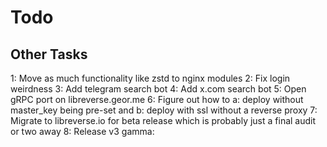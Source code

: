 # Todo

## Other Tasks

1: Move as much functionality like zstd to nginx modules
2: Fix login weirdness
3: Add telegram search bot
4: Add x.com search bot
5: Open gRPC port on libreverse.geor.me
6: Figure out how to a: deploy without master_key being pre-set and b: deploy with ssl without a reverse proxy
7: Migrate to libreverse.io for beta release which is probably just a final audit or two away
8: Release v3 gamma:
